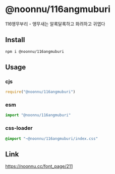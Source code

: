 # @noonnu/116angmuburi
116앵무부리 - 앵무새는 알록달록하고 화려하고 귀엽다

## Install
```sh
npm i @noonnu/116angmuburi
```
## Usage
### cjs
```js
require("@noonnu/116angmuburi")
```
### esm
```js
import "@noonnu/116angmuburi"
```
### css-loader
```css
@import "~@noonnu/116angmuburi/index.css"
```

## Link
https://noonnu.cc/font_page/211